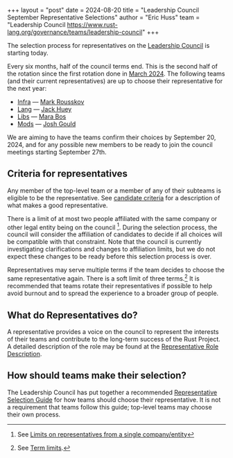 +++
layout = "post"
date = 2024-08-20
title = "Leadership Council September Representative Selections"
author = "Eric Huss"
team = "Leadership Council <https://www.rust-lang.org/governance/teams/leadership-council>"
+++

The selection process for representatives on the [Leadership Council] is starting today.

Every six months, half of the council terms end.
This is the second half of the rotation since the first rotation done in [March 2024].
The following teams (and their current representatives) are up to choose their representative for the next year:

* [Infra] — [Mark Rousskov]
* [Lang] — [Jack Huey]
* [Libs] — [Mara Bos]
* [Mods] — [Josh Gould]

We are aiming to have the teams confirm their choices by September 20, 2024, and for any possible new members to be ready to join the council meetings starting September 27th.

[Leadership Council]: https://www.rust-lang.org/governance/teams/leadership-council
[March 2024]: https://blog.rust-lang.org/inside-rust/2024/04/01/leadership-council-repr-selection.html
[Infra]: https://www.rust-lang.org/governance/teams/infra
[Lang]: https://www.rust-lang.org/governance/teams/lang
[Libs]: https://www.rust-lang.org/governance/teams/library
[Mods]: https://www.rust-lang.org/governance/teams/moderation
[Mark Rousskov]: https://github.com/Mark-Simulacrum
[Jack Huey]: https://github.com/jackh726
[Mara Bos]: https://github.com/m-ou-se
[Josh Gould]: https://github.com/technetos

## Criteria for representatives

Any member of the top-level team or a member of any of their subteams is eligible to be the representative.
See [candidate criteria] for a description of what makes a good representative.

[candidate criteria]: https://forge.rust-lang.org/governance/council.html#candidate-criteria

There is a limit of at most two people affiliated with the same company or other legal entity being on the council [^affiliates].
During the selection process, the council will consider the affiliation of candidates to decide if all choices will be compatible with that constraint.
Note that the council is currently investigating clarifications and changes to affiliation limits, but we do not expect these changes to be ready before this selection process is over.

Representatives may serve multiple terms if the team decides to choose the same representative again.
There is a soft limit of three terms.[^limit]
It is recommended that teams rotate their representatives if possible to help avoid burnout and to spread the experience to a broader group of people.

[^affiliates]: See [Limits on representatives from a single company/entity](https://forge.rust-lang.org/governance/council.html#limits-on-representatives-from-a-single-companyentity)

[^limit]: See [Term limits](https://forge.rust-lang.org/governance/council.html#term-limits).

## What do Representatives do?

A representative provides a voice on the council to represent the interests of their teams and contribute to the long-term success of the Rust Project.
A detailed description of the role may be found at the [Representative Role Description][role].

[role]: https://github.com/rust-lang/leadership-council/blob/main/roles/council-representative.md

## How should teams make their selection?

The Leadership Council has put together a recommended [Representative Selection Guide][guide] for how teams should choose their representative.
It is not a requirement that teams follow this guide; top-level teams may choose their own process.

[guide]: https://github.com/rust-lang/leadership-council/blob/main/guides/representative-selection.md
